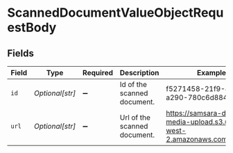 # ScannedDocumentValueObjectRequestBody


## Fields

| Field                                                                 | Type                                                                  | Required                                                              | Description                                                           | Example                                                               |
| --------------------------------------------------------------------- | --------------------------------------------------------------------- | --------------------------------------------------------------------- | --------------------------------------------------------------------- | --------------------------------------------------------------------- |
| `id`                                                                  | *Optional[str]*                                                       | :heavy_minus_sign:                                                    | Id of the scanned document.                                           | f5271458-21f9-4a9f-a290-780c6d8840ff                                  |
| `url`                                                                 | *Optional[str]*                                                       | :heavy_minus_sign:                                                    | Url of the scanned document.                                          | https://samsara-driver-media-upload.s3.us-west-2.amazonaws.com/123456 |